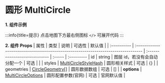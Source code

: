 # 圆形 MultiCircle

**1. 组件示例**

<code src="./demo.tsx"></code>
:::info{title=提示}
点击地图下方最右侧图标 `</>` 可展开代码
:::

**2. 组件 Props**
| 属性 | 类型 | 说明 | 可选性 | 默认值 |
| :---------- | :--------------------------------------------------------------------------------- | :---------------------------- | :----- | :--------- |
id | string | 图层 id，若没有会自动分配一个 | 可选 | |
| styles | [MultiCircleStyleHash](https://lbs.qq.com/webApi/javascriptGL/glDoc/glDocVector#15) | 圆形相关样式 | 可选 | {} |
| geometries | [CircleGeometry[]](<https://lbs.qq.com/webApi/javascriptGL/glDoc/glDocVector#16](https://lbs.qq.com/webApi/javascriptGL/glDoc/glDocVector#13)>) | 圆形数据数组 | 可选 | [] |
| **options** | [MultiCircleOptions](https://lbs.qq.com/webApi/javascriptGL/glDoc/glDocVector#14) | 圆形配置参数(官网) | 可选 | 官网默认值 |
